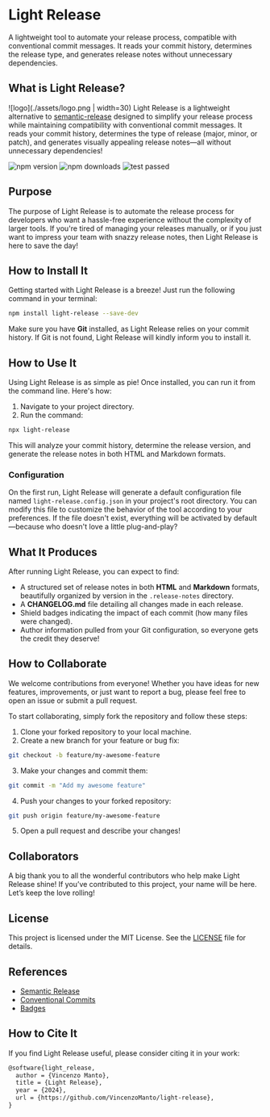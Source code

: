 # Light Release

A lightweight tool to automate your release process, compatible with conventional commit messages. It reads your commit history, determines the release type, and generates release notes without unnecessary dependencies.

## What is Light Release?

![logo](./assets/logo.png | width=30) Light Release is a lightweight alternative to [semantic-release](https://semantic-release.gitbook.io/semantic-release/) designed to simplify your release process while maintaining compatibility with conventional commit messages. It reads your commit history, determines the type of release (major, minor, or patch), and generates visually appealing release notes—all without unnecessary dependencies!


![npm version](https://img.shields.io/npm/v/light-release)
![npm downloads](https://img.shields.io/npm/dm/light-release)
![test passed](https://img.shields.io/badge/tests-passing-brightgreen)


## Purpose

The purpose of Light Release is to automate the release process for developers who want a hassle-free experience without the complexity of larger tools. If you're tired of managing your releases manually, or if you just want to impress your team with snazzy release notes, then Light Release is here to save the day!

## How to Install It

Getting started with Light Release is a breeze! Just run the following command in your terminal:

```bash
npm install light-release --save-dev
```

Make sure you have **Git** installed, as Light Release relies on your commit history. If Git is not found, Light Release will kindly inform you to install it. 

## How to Use It

Using Light Release is as simple as pie! Once installed, you can run it from the command line. Here's how:

1. Navigate to your project directory.
2. Run the command:

```bash
npx light-release
```

This will analyze your commit history, determine the release version, and generate the release notes in both HTML and Markdown formats. 

### Configuration

On the first run, Light Release will generate a default configuration file named `light-release.config.json` in your project's root directory. You can modify this file to customize the behavior of the tool according to your preferences. If the file doesn't exist, everything will be activated by default—because who doesn't love a little plug-and-play?

## What It Produces

After running Light Release, you can expect to find:

- A structured set of release notes in both **HTML** and **Markdown** formats, beautifully organized by version in the `.release-notes` directory.
- A **CHANGELOG.md** file detailing all changes made in each release.
- Shield badges indicating the impact of each commit (how many files were changed).
- Author information pulled from your Git configuration, so everyone gets the credit they deserve!

## How to Collaborate

We welcome contributions from everyone! Whether you have ideas for new features, improvements, or just want to report a bug, please feel free to open an issue or submit a pull request. 

To start collaborating, simply fork the repository and follow these steps:

1. Clone your forked repository to your local machine.
2. Create a new branch for your feature or bug fix:

```bash
git checkout -b feature/my-awesome-feature
```

3. Make your changes and commit them:

```bash
git commit -m "Add my awesome feature"
```

4. Push your changes to your forked repository:

```bash
git push origin feature/my-awesome-feature
```

5. Open a pull request and describe your changes!

## Collaborators

A big thank you to all the wonderful contributors who help make Light Release shine! If you’ve contributed to this project, your name will be here. Let’s keep the love rolling!

## License

This project is licensed under the MIT License. See the [LICENSE](LICENSE) file for details. 

## References

- [Semantic Release](https://semantic-release.gitbook.io/semantic-release/)
- [Conventional Commits](https://www.conventionalcommits.org/)
- [Badges](https://shields.io/)

## How to Cite It

If you find Light Release useful, please consider citing it in your work:

```markdown
@software{light_release,
  author = {Vincenzo Manto},
  title = {Light Release},
  year = {2024},
  url = {https://github.com/VincenzoManto/light-release},
}
```
